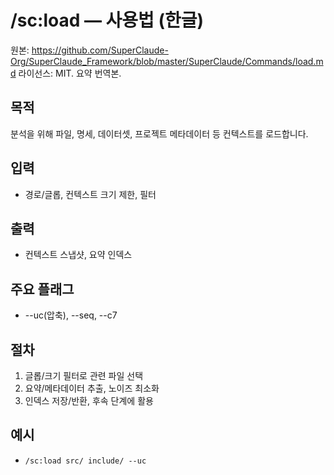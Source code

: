 # /sc:load — 사용법 (한글)

원본: https://github.com/SuperClaude-Org/SuperClaude_Framework/blob/master/SuperClaude/Commands/load.md
라이선스: MIT. 요약 번역본.

## 목적
분석을 위해 파일, 명세, 데이터셋, 프로젝트 메타데이터 등 컨텍스트를 로드합니다.

## 입력
- 경로/글롭, 컨텍스트 크기 제한, 필터

## 출력
- 컨텍스트 스냅샷, 요약 인덱스

## 주요 플래그
- --uc(압축), --seq, --c7

## 절차
1) 글롭/크기 필터로 관련 파일 선택
2) 요약/메타데이터 추출, 노이즈 최소화
3) 인덱스 저장/반환, 후속 단계에 활용

## 예시
- `/sc:load src/ include/ --uc`

